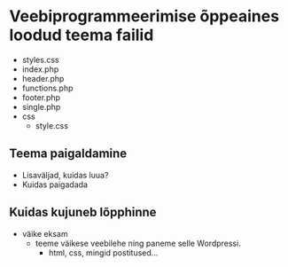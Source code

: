 # Veebiprogrammeerimise õppeaines loodud teema failid
- styles.css
- index.php
- header.php
- functions.php
- footer.php
- single.php
- css
    - style.css
## Teema paigaldamine
- Lisaväljad, kuidas luua?
- Kuidas paigadada

## Kuidas kujuneb lõpphinne
- väike eksam
    - teeme väikese veebilehe ning paneme selle Wordpressi.
        - html, css, mingid postitused...

